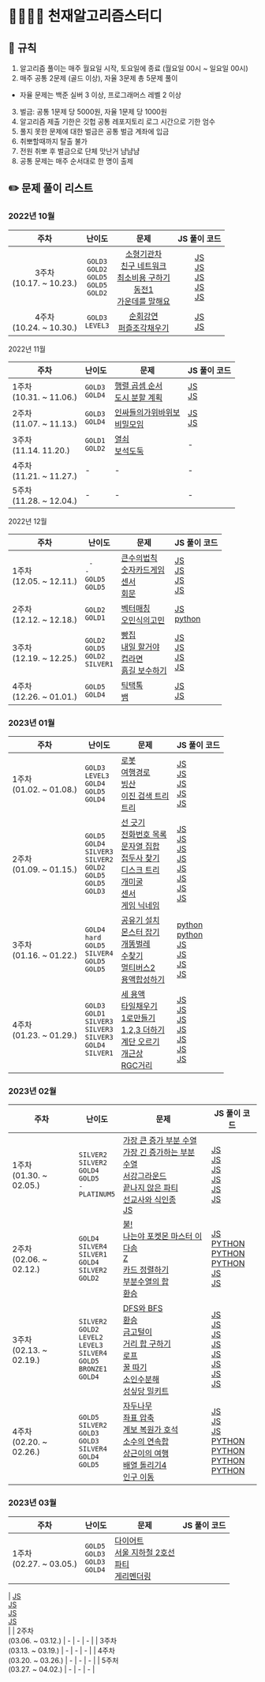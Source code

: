 # 👨‍👩‍👧‍👦 천재알고리즘스터디

## 📌 규칙

1. 알고리즘 풀이는 매주 월요일 시작, 토요일에 종료
   (월요일 00시 ~ 일요일 00시)
2. 매주 공통 2문제 (골드 이상), 자율 3문제 총 5문제 풀이

- 자율 문제는 백준 실버 3 이상, 프로그래머스 레벨 2 이상

3. 벌금: 공통 1문제 당 5000원, 자율 1문제 당 1000원
4. 알고리즘 제출 기한은 깃헙 공통 레포지토리 로그 시간으로 기한 엄수
5. 풀지 못한 문제에 대한 벌금은 공통 벌금 계좌에 입금
6. 취뽀할때까지 탈출 불가
7. 전원 취뽀 후 벌금으로 단체 맛난거 냠냠냠
8. 공통 문제는 매주 순서대로 한 명이 출제

## ✏️ 문제 풀이 리스트

### 2022년 10월

|             주차             |                                난이도                                 |                                                                                                                                                문제                                                                                                                                                 |                                                                                                                                                                                                                                            JS 풀이 코드                                                                                                                                                                                                                                            |
| :--------------------------: | :-------------------------------------------------------------------: | :-------------------------------------------------------------------------------------------------------------------------------------------------------------------------------------------------------------------------------------------------------------------------------------------------: | :------------------------------------------------------------------------------------------------------------------------------------------------------------------------------------------------------------------------------------------------------------------------------------------------------------------------------------------------------------------------------------------------------------------------------------------------------------------------------------------------: |
| 3주차<br />(10.17. ~ 10.23.) | `GOLD3`<br /> `GOLD2`<br /> `GOLD5`<br /> `GOLD5`<br /> `GOLD2`<br /> | [소형기관차](https://www.acmicpc.net/problem/2616)<br /> [친구 네트워크](https://www.acmicpc.net/problem/4195)<br /> [최소비용 구하기](https://www.acmicpc.net/problem/1916)<br /> [동전1](https://www.acmicpc.net/problem/2293)<br/> [가운데를 말해요](https://www.acmicpc.net/problem/1655)<br /> | [JS](https://github.com/Eunyeol-Lucas/algorithm_solution/blob/master/GOLD3/소형기관차.js)<br /> [JS](https://github.com/Eunyeol-Lucas/algorithm_solution/blob/master/GOLD2/친구네트워크.js)<br /> [JS](https://github.com/Eunyeol-Lucas/algorithm_solution/blob/master/GOLD5/최소비용구하기.js)<br />[JS](https://github.com/Eunyeol-Lucas/algorithm_solution/blob/master/GOLD5/동전1.js)<br />[JS](https://github.com/Eunyeol-Lucas/algorithm_solution/blob/master/GOLD2/가운데를말해요.js)<br /> |
| 4주차<br />(10.24. ~ 10.30.) |                     `GOLD3`<br /> `LEVEL3`<br />                      |                                                                           [순회강연](https://www.acmicpc.net/problem/2109)<br /> [퍼즐조각채우기](https://school.programmers.co.kr/learn/courses/30/lessons/84021/)<br />                                                                           |                                                                                                                                                 [JS](https://github.com/Eunyeol-Lucas/algorithm_solution/blob/master/GOLD3/순회강연.js)<br /> [JS](https://github.com/Eunyeol-Lucas/algorithm_solution/blob/master/LEVEL3/퍼즐조각채우기.js)<br />                                                                                                                                                 |

2022년 11월

| 주차                        | 난이도                      | 문제                                                                                                                       | JS 풀이 코드                                                                                                                                                                                        |
| --------------------------- | --------------------------- | -------------------------------------------------------------------------------------------------------------------------- | --------------------------------------------------------------------------------------------------------------------------------------------------------------------------------------------------- |
| 1주차<br>(10.31. ~ 11.06.)  | `GOLD3`<br /> `GOLD4`<br /> | [행렬 곱셈 순서](https://www.acmicpc.net/problem/11049)<br /> [도시 분할 계획](https://www.acmicpc.net/problem/1647)<br /> | [JS](https://github.com/Eunyeol-Lucas/algorithm_solution/blob/master/GOLD3/행렬곱셈순서.js)<br /> [JS](https://github.com/Eunyeol-Lucas/algorithm_solution/blob/master/GOLD4/도시분할계획.js)<br /> |
| 2주차<br>(11.07. ~ 11.13.)  | `GOLD3`<br /> `GOLD4`<br /> | [인싸들의가위바위보]() <br /> [비밀모임]()<br />                                                                           | [JS]() <br /> [JS]() <br />                                                                                                                                                                         |
| 3주차<br>(11.14. 11.20.)    | `GOLD1`<br /> `GOLD2`<br /> | [열쇠]()<br /> [보석도둑]()<br />                                                                                          | -                                                                                                                                                                                                   |
| 4주차<br>(11.21. ~ 11.27.)  | -                           | -                                                                                                                          | -                                                                                                                                                                                                   |
| 5주차<br/>(11.28. ~ 12.04.) | -                           | -                                                                                                                          | -                                                                                                                                                                                                   |

2022년 12월

| 주차                       | 난이도                                                    | 문제                                                                                                                                                                                                                         | JS 풀이 코드                                                                                                                                                                                                                                                                                                                                                                                              |
| -------------------------- | --------------------------------------------------------- | ---------------------------------------------------------------------------------------------------------------------------------------------------------------------------------------------------------------------------- | --------------------------------------------------------------------------------------------------------------------------------------------------------------------------------------------------------------------------------------------------------------------------------------------------------------------------------------------------------------------------------------------------------- |
| 1주차<br>(12.05. ~ 12.11.) | ` -`<br />`- `<br /> `GOLD5`<br /> `GOLD5`<br />          | [큰수의법칙]()<br /> [숫자카드게임]()<br/> [센서](https://www.acmicpc.net/problem/2212)<br /> [회문](https://www.acmicpc.net/problem/17609)<br />                                                                            | [JS](https://github.com/Eunyeol-Lucas/algorithm_solution/blob/master/이취코테/그리디/큰수의법칙.js)<br /> [JS](https://github.com/Eunyeol-Lucas/algorithm_solution/blob/master/이취코테/그리디/숫자카드게임.js)<br /> [JS](https://github.com/Eunyeol-Lucas/algorithm_solution/blob/master/GOLD5/센서.js)<br /> [JS](https://github.com/Eunyeol-Lucas/algorithm_solution/blob/master/GOLD5/회문.js)<br /> |
| 2주차<br>(12.12. ~ 12.18.) | `GOLD2`<br /> `GOLD1`<br />                               | [벡터매칭](https://www.acmicpc.net/problem/1007)<br /> [오민식의고민](https://www.acmicpc.net/problem/1219)<br />                                                                                                            | [JS](https://github.com/Eunyeol-Lucas/algorithm_solution/blob/master/GOLD2/벡터매칭.js)<br /> [python](https://github.com/Eunyeol-Lucas/algorithm_solution/blob/master/GOLD1/오민식의고민.py)<br />                                                                                                                                                                                                       |
| 3주차<br>(12.19. ~ 12.25.) | `GOLD2`<br /> `GOLD5`<br /> `GOLD2`<br /> `SILVER1`<br /> | [빵집](https://www.acmicpc.net/problem/3109)<br/> [내일 할거야](https://www.acmicpc.net/problem/7983)<br /> [컵라면](https://www.acmicpc.net/problem/1781)<br /> [흙길 보수하기](https://www.acmicpc.net/problem/1911)<br /> | [JS](https://github.com/Eunyeol-Lucas/algorithm_solution/blob/master/GOLD2/빵집.js)<br /> [JS](https://github.com/Eunyeol-Lucas/algorithm_solution/blob/master/GOLD5/내일할거야.js)<br /> [JS](https://github.com/Eunyeol-Lucas/algorithm_solution/blob/master/GOLD2/컵라면.js)<br /> [JS](https://github.com/Eunyeol-Lucas/algorithm_solution/blob/master/SILVER1/흙길보수하기.js)<br />                 |
| 4주차<br>(12.26. ~ 01.01.) | `GOLD5`<br /> `GOLD4`<br />                               | [틱택톡](https://www.acmicpc.net/problem/7682)<br /> [뱀](https://www.acmicpc.net/problem/3190)<br />                                                                                                                        | [JS](https://github.com/Eunyeol-Lucas/algorithm_solution/blob/master/GOLD5/틱택톡.js)<br /> [JS](https://github.com/Eunyeol-Lucas/algorithm_solution/blob/master/GOLD4/뱀.js)<br />                                                                                                                                                                                                                       |

### 2023년 01월

| 주차                       | 난이도                                                                                                             | 문제                                                                                                                                                                                                                                                                                                                                                                                                                                                                 | JS 풀이 코드                                                                                                                                                                                                                                                                                                                                                                                                                                                                                                                                                                                                                                                                                                                                                                            |
| -------------------------- | ------------------------------------------------------------------------------------------------------------------ | -------------------------------------------------------------------------------------------------------------------------------------------------------------------------------------------------------------------------------------------------------------------------------------------------------------------------------------------------------------------------------------------------------------------------------------------------------------------- | --------------------------------------------------------------------------------------------------------------------------------------------------------------------------------------------------------------------------------------------------------------------------------------------------------------------------------------------------------------------------------------------------------------------------------------------------------------------------------------------------------------------------------------------------------------------------------------------------------------------------------------------------------------------------------------------------------------------------------------------------------------------------------------- |
| 1주차<br>(01.02. ~ 01.08.) | `GOLD3`<br /> `LEVEL3`<br /> `GOLD4`<br /> `GOLD5`<br /> `GOLD4`<br />                                             | [로봇](https://www.acmicpc.net/problem/1726)<br /> [여행경로](https://school.programmers.co.kr/learn/courses/30/lessons/43164)<br /> [빙산](https://www.acmicpc.net/problem/2573)<br /> [이진 검색 트리](https://www.acmicpc.net/problem/5639)<br /> [트리](https://www.acmicpc.net/problem/4803)<br />                                                                                                                                                              | [JS](https://github.com/Eunyeol-Lucas/algorithm_solution/blob/master/GOLD3/로봇.js)<br /> [JS](https://github.com/Eunyeol-Lucas/algorithm_solution/blob/master/LEVEL3/여행경로.js)<br /> [JS](https://github.com/Eunyeol-Lucas/algorithm_solution/blob/master/GOLD4/빙산.js)<br /> [JS](https://github.com/Eunyeol-Lucas/algorithm_solution/blob/master/GOLD5/이진검색트리.js)<br /> [JS](https://github.com/Eunyeol-Lucas/algorithm_solution/blob/master/GOLD4/트리.js)<br />                                                                                                                                                                                                                                                                                                          |
| 2주차<br>(01.09. ~ 01.15.) | `GOLD5`<br /> `GOLD4`<br /> `SILVER3`<br /> `SILVER2`<br/> `GOLD2`<br /> `GOLD5`<br /> `GOLD5`<br /> `GOLD3`<br /> | [선 긋기](https://www.acmicpc.net/problem/2170)<br /> [전화번호 목록](https://www.acmicpc.net/problem/5052)<br /> [문자열 집합](https://www.acmicpc.net/problem/14425)<br /> [접두사 찾기](https://www.acmicpc.net/problem/14426)<br/> [디스크 트리](https://www.acmicpc.net/problem/7432)<br /> [개미굴](https://www.acmicpc.net/problem/14725)<br /> [센서](https://www.acmicpc.net/problem/2212)<br /> [게임 닉네임](https://www.acmicpc.net/problem/16934)<br /> | [JS](https://github.com/Eunyeol-Lucas/algorithm_solution/blob/master/GOLD5/선긋기.js)<br /> [JS](https://github.com/Eunyeol-Lucas/algorithm_solution/blob/master/GOLD4/전화번호목록.js)<br /> [JS](https://github.com/Eunyeol-Lucas/algorithm_solution/blob/master/SILVER3/문자열집합.js)<br /> [JS](https://github.com/Eunyeol-Lucas/algorithm_solution/blob/master/SILVER2/접두사찾기.js)<br /> [JS](https://github.com/Eunyeol-Lucas/algorithm_solution/blob/master/GOLD2/디스크트리.js)<br /> [JS](https://github.com/Eunyeol-Lucas/algorithm_solution/blob/master/GOLD3/개미굴.js)<br /> [JS](https://github.com/Eunyeol-Lucas/algorithm_solution/blob/master/GOLD5/센서.js)<br /> [JS](https://github.com/Eunyeol-Lucas/algorithm_solution/blob/master/GOLD3/게임닉네임.js)<br /> |
| 3주차<br>(01.16. ~ 01.22.) | `GOLD4`<br /> `hard`<br /> `GOLD5`<br /> `SILVER4`<br /> `GOLD5`<br /> `GOLD5`<br />                               | [공유기 설치](https://www.acmicpc.net/problem/2110)<br /> [몬스터 잡기]()<br /> [개똥벌레](https://www.acmicpc.net/problem/3020)<br /> [수찾기](https://www.acmicpc.net/problem/1920)<br /> [멀티버스2](https://www.acmicpc.net/problem/18869)<br /> [용액합성하기](https://www.acmicpc.net/problem/14921)<br />                                                                                                                                                     | [python](https://github.com/Eunyeol-Lucas/algorithm_solution/blob/master/GOLD4/공유기설치.py)<br /> [python]()<br /> [JS](https://github.com/Eunyeol-Lucas/algorithm_solution/blob/master/GOLD5/개똥벌레.js)<br /> [JS](https://github.com/Eunyeol-Lucas/algorithm_solution/blob/master/SILVER4/수찾기.js)<br /> [JS](https://github.com/Eunyeol-Lucas/algorithm_solution/blob/master/GOLD5/멀티버스2.js)<br /> [JS](https://github.com/Eunyeol-Lucas/algorithm_solution/blob/master/GOLD5/용액합성하기.js)<br />                                                                                                                                                                                                                                                                       |
| 4주차<br>(01.23. ~ 01.29.) | `GOLD3`<br /> `GOLD1`<br /> `SILVER3`<Br /> `SILVER3`<br /> `SILVER3`<br /> `GOLD4`<br /> `SILVER1`<br />          | [세 용액](https://www.acmicpc.net/problem/2473)<br/> [타일채우기]()<br /> [1로만들기](https://www.acmicpc.net/problem/1463)<br /> [1,2,3 더하기](https://www.acmicpc.net/problem/9095)<br /> [계단 오르기](https://www.acmicpc.net/problem/2579)<br /> [개근상](https://www.acmicpc.net/problem/1563)<br /> [RGC거리](https://www.acmicpc.net/problem/1149)<br />                                                                                                    | [JS](https://github.com/Eunyeol-Lucas/algorithm_solution/blob/master/GOLD3/세용액.js)<br /> [JS](https://github.com/Eunyeol-Lucas/algorithm_solution/blob/master/GOLD1/타일채우기.js)<br /> [JS](https://github.com/Eunyeol-Lucas/algorithm_solution/blob/master/SILVER3/1로만들기.js)<br /> [JS](https://github.com/Eunyeol-Lucas/algorithm_solution/blob/master/SILVER3/123더하기.js)<br /> [JS](https://github.com/Eunyeol-Lucas/algorithm_solution/blob/master/SILVER3/계단오르기.js)<br /> [JS](https://github.com/Eunyeol-Lucas/algorithm_solution/blob/master/GOLD4/개근상.js)<br /> [JS](https://github.com/Eunyeol-Lucas/algorithm_solution/blob/master/SILVER1/RGB거리.js)<br />                                                                                              |

### 2023년 02월

| 주차                       | 난이도                                                                                                                  | 문제                                                                                                                                                                                                                                                                                                                                                                                                                                                                                                             | JS 풀이 코드                                                                                                                                                                                                                                                                                                                                                                                                                                                                                                                                                                                                                                                                                                                                                                                                                                                  |
| -------------------------- | ----------------------------------------------------------------------------------------------------------------------- | ---------------------------------------------------------------------------------------------------------------------------------------------------------------------------------------------------------------------------------------------------------------------------------------------------------------------------------------------------------------------------------------------------------------------------------------------------------------------------------------------------------------- | ------------------------------------------------------------------------------------------------------------------------------------------------------------------------------------------------------------------------------------------------------------------------------------------------------------------------------------------------------------------------------------------------------------------------------------------------------------------------------------------------------------------------------------------------------------------------------------------------------------------------------------------------------------------------------------------------------------------------------------------------------------------------------------------------------------------------------------------------------------- |
| 1주차<br>(01.30. ~ 02.05.) | `SILVER2`<br /> `SILVER2`<br /> `GOLD4`<br /> `GOLD5`<br /> `-`<br /> `PLATINUM5`<br />                                 | [가장 큰 증가 부분 수열](https://www.acmicpc.net/problem/11055)<br /> [가장 긴 증가하는 부분 수열](https://www.acmicpc.net/problem/11053)<br /> [서강그라운드](https://www.acmicpc.net/problem/14938)<br /> [끝나지 않은 파티](https://www.acmicpc.net/problem/11265)<br /> [선교사와 식인종]()<br /> [JS](https://www.acmicpc.net/problem/9202)<br />                                                                                                                                                           | [JS](https://github.com/Eunyeol-Lucas/algorithm_solution/blob/master/BAEKJOON/SILVER2/가장큰증가부분수열.js)<br/> [JS](https://github.com/Eunyeol-Lucas/algorithm_solution/blob/master/BAEKJOON/SILVER2/가장긴증가하는수열.js)<br/> [JS](https://github.com/Eunyeol-Lucas/algorithm_solution/blob/master/BAEKJOON/GOLD4/서강그라운드.js)<br/> [JS](https://github.com/Eunyeol-Lucas/algorithm_solution/blob/master/BAEKJOON/GOLD5/끝나지않는파티.js)<br/> [JS](https://github.com/Eunyeol-Lucas/algorithm_solution/blob/master/ETC/Missionary.js)<br/> [JS](https://github.com/Eunyeol-Lucas/algorithm_solution/blob/master/BAEKJOON/PLATINUM5/Boggle.js)<br/>                                                                                                                                                                                                |
| 2주차<br>(02.06. ~ 02.12.) | `GOLD4`<br /> `SILVER4`<br /> `SILVER1`<br /> `GOLD4`<br /> `SILVER2`<br /> `GOLD2`<br />                               | [불!](https://www.acmicpc.net/problem/4179)<br> [나는야 포켓몬 마스터 이다솜](https://www.acmicpc.net/problem/1620)<br /> [Z](https://www.acmicpc.net/problem/1074)<br /> [카드 정렬하기](https://www.acmicpc.net/problem/1715)<br /> [부분수열의 합](https://www.acmicpc.net/problem/1182)<br /> [환승](https://www.acmicpc.net/problem/5214)<br />                                                                                                                                                             | [JS](https://github.com/Eunyeol-Lucas/algorithm_solution/blob/master/BAEKJOON/GOLD4/불!.js)<br/> [PYTHON](https://github.com/Eunyeol-Lucas/algorithm_solution/blob/master/BAEKJOON/SILVER4/나는야포켓몬마스터이다솜.py)<br/> [PYTHON](https://github.com/Eunyeol-Lucas/algorithm_solution/blob/master/BAEKJOON/SILVER1/Z.py)<br/> [PYTHON](https://github.com/Eunyeol-Lucas/algorithm_solution/blob/master/BAEKJOON/GOLD4/카드정렬하기.py)<br/> [JS](https://github.com/Eunyeol-Lucas/algorithm_solution/blob/master/BAEKJOON/SILVER2/부분수열의합.js)<br/> [JS](https://github.com/Eunyeol-Lucas/algorithm_solution/blob/master/BAEKJOON/GOLD2/환승.js)<br/>                                                                                                                                                                                                 |
| 3주차<br>(02.13. ~ 02.19.) | `SILVER2`<br /> `GOLD2`<br /> `LEVEL2`<br /> `LEVEL3`<br /> `SILVER4`<br /> `GOLD5`<br /> `BRONZE1`<br /> `GOLD4`<br /> | [DFS와 BFS](https://www.acmicpc.net/problem/1260)<br /> [환승](https://www.acmicpc.net/problem/5214)<br /> [금고털이](https://softeer.ai/practice/info.do?idx=1&eid=395&sw_prbl_sbms_sn=146596)<br /> [거리 합 구하기](https://softeer.ai/practice/info.do?idx=1&eid=635)<br /> [로프](https://www.acmicpc.net/problem/2217)<br /> [꿀 따기](https://www.acmicpc.net/problem/21758)<br /> [소인수분해](https://www.acmicpc.net/problem/11653)<br /> [성싶당 밀키트](https://www.acmicpc.net/problem/24041)<br /> | [JS](https://github.com/Eunyeol-Lucas/algorithm_solution/blob/master/BAEKJOON/SILVER2/DFS와BFS.js)<br/> [JS](https://github.com/Eunyeol-Lucas/algorithm_solution/blob/master/BAEKJOON/GOLD2/환승-dij.js)<br/> [JS](https://github.com/Eunyeol-Lucas/algorithm_solution/blob/master/SOFTEER/LEVEL2/금고털이.js)<br/> [JS](https://github.com/Eunyeol-Lucas/algorithm_solution/blob/master/SOFTEER/LEVEL3/거리합구하기-dfs.js)<br/> [JS](https://github.com/Eunyeol-Lucas/algorithm_solution/blob/master/BAEKJOON/SILVER4/로프.js)<br/> [JS](https://github.com/Eunyeol-Lucas/algorithm_solution/blob/master/BAEKJOON/GOLD5/꿀따기.js)<br/> [JS](https://github.com/Eunyeol-Lucas/algorithm_solution/blob/master/BAEKJOON/BRONZE1/소인수분해.js)<br/> [JS](https://github.com/Eunyeol-Lucas/algorithm_solution/blob/master/BAEKJOON/GOLD4/성싶당밀키트.js)<br/> |
| 4주차<br>(02.20. ~ 02.26.) | `GOLD5`<br /> `SILVER2`<br /> `GOLD3`<br /> `GOLD3`<br /> `SILVER4`<br /> `GOLD4`<br /> `GOLD5`<br />                   | [자두나무](https://www.acmicpc.net/problem/2240)<br /> [좌표 압축](https://www.acmicpc.net/problem/18870)<br /> [계보 복원가 호석](https://www.acmicpc.net/problem/21276)<br /> [소수의 연속합](https://www.acmicpc.net/problem/1644)<br /> [상근이의 여행](https://www.acmicpc.net/problem/9372)<br /> [배열 돌리기4](https://www.acmicpc.net/problem/17406)<br /> [인구 이동](https://www.acmicpc.net/problem/16234)<br/>                                                                                      | [JS](https://github.com/Eunyeol-Lucas/algorithm_solution/blob/master/BAEKJOON/GOLD5/자두나무.js)<br/> [JS](https://github.com/Eunyeol-Lucas/algorithm_solution/blob/master/BAEKJOON/SILVER2/좌표압축.js)<br/> [JS](https://github.com/Eunyeol-Lucas/algorithm_solution/blob/master/BAEKJOON/GOLD3/계보복원가호석.js)<br/> [PYTHON](https://github.com/Eunyeol-Lucas/algorithm_solution/blob/master/BAEKJOON/GOLD3/소수의연속합.py)<br/> [PYTHON](https://github.com/Eunyeol-Lucas/algorithm_solution/blob/master/BAEKJOON/SILVER4/상근이의여행.py)<br/> [PYTHON](https://github.com/Eunyeol-Lucas/algorithm_solution/blob/master/BAEKJOON/GOLD4/배열돌리기.py)<br/> [PYTHON](https://github.com/Eunyeol-Lucas/algorithm_solution/blob/master/BAEKJOON/GOLD5/인구이동.py)<br/>                                                                               |

### 2023년 03월

| 주차                       | 난이도                                                  | 문제                                                                                                                                                                                              | JS 풀이 코드 |
| -------------------------- | ------------------------------------------------------- | ------------------------------------------------------------------------------------------------------------------------------------------------------------------------------------------------- | ------------ |
| 1주차<br>(02.27. ~ 03.05.) | `GOLD5`<br /> `GOLD3`<br /> `GOLD3`<br /> `GOLD4`<br /> | [다이어트](https://www.acmicpc.net/problem/19942)<br /> [서울 지하철 2호선](https://www.acmicpc.net/problem/16947)<br /> [파티]()<br /> [게리멘더링](https://www.acmicpc.net/problem/17471)<br /> |

| [JS](https://github.com/Eunyeol-Lucas/algorithm_solution/blob/master/BAEKJOON/GOLD5/다이어트.js)<br/> [JS](https://github.com/Eunyeol-Lucas/algorithm_solution/blob/master/BAEKJOON/GOLD3/서울지하철2호선.js)<br/> [JS](https://github.com/Eunyeol-Lucas/algorithm_solution/blob/master/BAEKJOON/GOLD3/파티.js)<br/> [JS](https://github.com/Eunyeol-Lucas/algorithm_solution/blob/master/BAEKJOON/GOLD4/게리멘더링.js)<br/> |
| 2주차<br>(03.06. ~ 03.12.) | - | - | - |
| 3주차<br>(03.13. ~ 03.19.) | - | - | - |
| 4주차<br>(03.20. ~ 03.26.) | - | - | - |
| 5주처<br>(03.27. ~ 04.02.) | - | - | - |